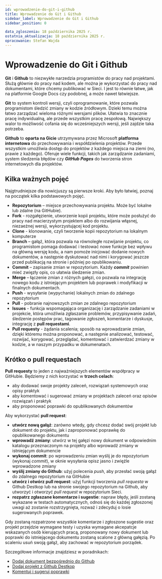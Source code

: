 ```yaml
---
id: wprowadzenie-do-git-i-github
title: Wprowadzenie do Git i Github  
sidebar_label: Wprowadzenie do Git i Github 
sidebar_position: 0 

data_zgloszenia: 18 października 2025 r.
ostatnia_aktualizacja: 18 października 2025 r.
opracowanie: Stefan Wajda
---
```


# Wprowadzenie do Git i Github 

**Git** i **Github** to niezwykłe narzedzia programistów do pracy nad projektami. Służą głównie do pracy nad kodem, ale można je wykorzystać do pracy nad dokumentami, które chcemy publikować w Sieci. I jest to równie łatwe, jak na platformie Google Docs czy podobnej, a może nawet łatwiejsze.

**Git** to system kontroli wersji, czyli oprogramowanie, które pozwala programistom śledzić zmiany w kodzie źródłowym. 
Dzieki temu można łatwo zarządzać wieloma różnymi wersjami plików. Ułatwia to znacznie pracę indywidualną, ale przede wszystkim pracę zespołową. Największy walor to możliwość cofania się do wcześniejszych wersji, jeśli zajdzie taka potrzeba.

**Github** to **oparta na Gicie** utrzymywana przez Microsoft **platforma internetowa** do przechowywania i współdzielenia projektów. Przede wszystkim umożliwia dostęp do projektów z każdego miejsca na ziemi (no, prawie z każdego). Oferuje wiele funkcji, takich jak zarządzanie zadaniami, system śledzenia błędów czy **<em lang="en">GitHub Pages</em>** do tworzenia stron internetowych dla projektów.

## Kilka ważnych pojęć

Najgtrudniejsze dla nowicjuszy są pierwsze kroki. Aby było łatwiej, poznaj na początek kilka podstawowych pojęć.

- **Repozytorium** – miejsce przechowywania projektu. Może być lokalne lub zdalne (na GitHubie).
- **Fork** - rozgałęzienie, utworzenie kopii projektu, które może posłużyć do pracy nad macierzystym projektem albo do rozwijania włąsnej, niezaeżnej wersji, wykorzystującej kod projektu. 
- **Clone** - klonowanie, czyli tworzenie kopii repozytorium na lokalnym komputerze
- **Branch** – gałąź, która pozwala na równoległe rozwijanie projektu, co programistom pomaga dodawać i testować nowe funkcje bez wpływu na główną wersję kodu, a nam pomoże inicjować dodanie nowych dokumentów, a następnie dyskutować nad nimi i korygować jeszcze przed publikacją na stronie i później po opublikowaniu.  
- **Commit** – zapisanie zmian w repozytorium. Każdy **<em lang="en">commit</em>** powinien mieć zwięzły opis, co ułatwia śledzenie zmian.
- **Merge** – łączenie zmian z różnych gałęzi, co pozwala na integrację nowego kodu z istniejącym projektem lub poprawek i modyfikacji w finalnych dokumentach.
- **Push** - wysyłanie (wypychanie) lokalnych zmian do zdalnego repozytorium
- **Pull** - pobranie najnowszych zmian ze zdalnego repozytorium
- **Issues** - funkcja wspomagająca organizację i zarządzanie zadaniami w projekcie, która umożliwia zgłaszanie problemów, przypisywanie zadań, śledzenie postępów prac, tagowanie zgłoszeń, komentarze i dyskusje, integrację z **pull requestami**.
- **Pull requesty** - żądania scalenia; sposób na wprowadzanie zmian, dzięki któremu można proponować, a następnie analizować, testować, rozwijać, korygować, przeglądać, komentować i zatwierdzać zmiany w kodzie, a w naszym przypadku w dokumenatach.   

## Krótko o pull requestach

**Pull requesty** to jeden z najważniejszych elementów współpracy w GitHubie. Będziemy z nich korzystać w **trzech celach**:
- aby dodawać swoje projekty zaleceń, rozwiązań systemowych oraz opisy praktyk
- aby komentować i sugerować zmiany w projektach zaleceń oraz opisów rozwiązań i praktyk  
- aby proponować poprawki do opublikowanych dokumentów  

Aby wykorzystać **pull request**:
- **utwórz nową gałąź**: zarówno wtedy, gdy chcesz dodać swój projekt lub dokument do projektu, jak i zaproponować poprawkę do opublikowanego dokumentu
- **wprowadź zmiany**: utwórz w tej gałęzi nowy dokument w odpowiednim katalogu przeznaczonym na projekty albo wprowadź zmiany w istniejącym dokumencie
- **wykonaj commit**: po wprowadzeniu zmian wyślij je do repozytorium (wykonaj *commit*), w oknie wysyłania opisz jasno i zwięźle wprowadzone zmiany
- **wyślij zmiany do Github**: użyj polecenia *push*, aby przesłać swoją gałąź do zdalnego repozytorium na GitHubie
- **utwórz i otwórz pull request**: użyj funkcji tworzenia *pull requesta* w Github Destkop lub na stronie swojego repozytorium na Github, aby utworzyć i otworzyć *pull request* w repozytorium Sieci.
- **rozpatrz zgłaszane komentarze i sugestie**: napraw błędy, jeśli zostaną wykazane w testach automatycznych, odnoś się do każdej zgłoszonej uwagi aż zostanie rozstrzygnięta, rozważ i zdecyduj o losie sugerowanych poprawek.     

Gdy zostaną rozpatrzone wszystkie komentarze i zgłoszone sugestie oraz projekt przejdzie wymagane testy i uzyska wymagane akcepatcje wskazanych osób kierujących pracą, proponowany nowy dokument lub poprawki do istniejącego dokumentu zostaną scalone z główną gałęzią. Po scaleniu usuń swoją gałąź, aby zachować w repozytorium porządek.   

Szczegółowe informacje znajdziesz w poradnikach:

- [Dodaj dokument bezpośrednio do Github](./dodaj-dokument-z-kopii-repo) 
- [Dodaj projekt z Github Destkop](./dodaj-dokument-z-github-destkop)
- [Komentuj i sugeruj poprawki](./komentuj-i-sugeruj-poprawki)